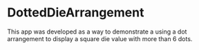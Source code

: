 # DottedDieArrangement
This app was developed as a way to demonstrate a using a dot arrangement to display a square die value with more than 6 dots.

